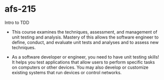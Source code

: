 # afs-215
Intro to TDD 

- This course examines the techniques, assessment, and management of unit testing and analysis. Mastery of this allows the software engineer to define, conduct, and evaluate unit tests and analyses and to assess new techniques.

 - As a software developer or engineer, you need to have unit testing skills! It helps you test applications that allow users to perform specific tasks on computers or other devices. You may also develop or customize existing systems that run devices or control networks. 

